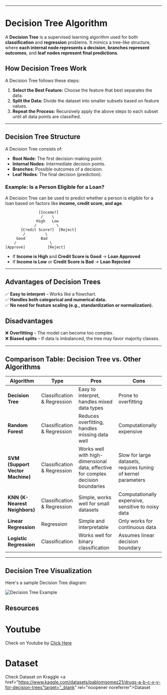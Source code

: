 

---

# **Decision Tree Algorithm**

A **Decision Tree** is a supervised learning algorithm used for both **classification** and **regression** problems. It mimics a tree-like structure, where **each internal node represents a decision**, **branches represent outcomes**, and **leaf nodes represent final predictions**.

## **How Decision Trees Work**
A Decision Tree follows these steps:

1. **Select the Best Feature:** Choose the feature that best separates the data.
2. **Split the Data:** Divide the dataset into smaller subsets based on feature values.
3. **Repeat the Process:** Recursively apply the above steps to each subset until all data points are classified.

---

## **Decision Tree Structure**
A Decision Tree consists of:
- **Root Node**: The first decision-making point.
- **Internal Nodes**: Intermediate decision points.
- **Branches**: Possible outcomes of a decision.
- **Leaf Nodes**: The final decision (prediction).

### **Example: Is a Person Eligible for a Loan?**
A Decision Tree can be used to predict whether a person is eligible for a loan based on factors like **income, credit score, and age**.

```
               [Income?]
                /    \
              High   Low
             /         \
       [Credit Score?]  [Reject]
        /         \
     Good       Bad
    /               \
[Approve]          [Reject]
```

- If **Income is High** and **Credit Score is Good** → **Loan Approved**
- If **Income is Low** or **Credit Score is Bad** → **Loan Rejected**

---

## **Advantages of Decision Trees**
✅ **Easy to interpret** – Works like a flowchart.  
✅ **Handles both categorical and numerical data.**  
✅ **No need for feature scaling (e.g., standardization or normalization).**  

## **Disadvantages**
❌ **Overfitting** – The model can become too complex.  
❌ **Biased splits** – If data is imbalanced, the tree may favor majority classes.  

---

## **Comparison Table: Decision Tree vs. Other Algorithms**

| Algorithm          | Type                      | Pros | Cons |
|------------------|-------------------------|------|------|
| **Decision Tree** | Classification & Regression | Easy to interpret, handles mixed data types | Prone to overfitting |
| **Random Forest** | Classification & Regression | Reduces overfitting, handles missing data well | Computationally expensive |
| **SVM (Support Vector Machine)** | Classification & Regression | Works well with high-dimensional data, effective for complex decision boundaries | Slow for large datasets, requires tuning of kernel parameters |
| **KNN (K-Nearest Neighbors)** | Classification & Regression | Simple, works well for small datasets | Computationally expensive, sensitive to noisy data |
| **Linear Regression** | Regression | Simple and interpretable | Only works for continuous data |
| **Logistic Regression** | Classification | Works well for binary classification | Assumes linear decision boundary |


---

## **Decision Tree Visualization**
Here's a sample Decision Tree diagram:

![Decision Tree Example](https://upload.wikimedia.org/wikipedia/commons/f/f3/CART_tree_titanic_survivors.png)

## **Resources**
# Youtube
Check on Youtube by <a href="https://www.youtube.com/watch?v=wxS5P7yDHRA" target="_blank" rel="noopener noreferrer">Click Here</a>

# Dataset 
Check Dataset on Kraggle <a href="https://www.kaggle.com/datasets/pablomgomez21/drugs-a-b-c-x-y-for-decision-trees"target="_blank" rel="noopener noreferrer">Dataset</a>
